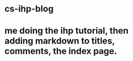 # cs-ihp-blog
# me doing the ihp tutorial, then adding markdown to titles, comments, the index page.
